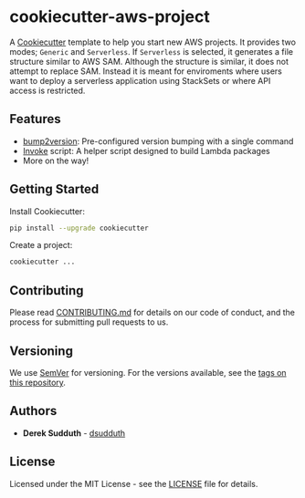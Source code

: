 # cookiecutter-aws-project

A [Cookiecutter](https://github.com/cookiecutter/cookiecutter) template to help you start new AWS projects. It provides two modes; `Generic` and `Serverless`. If `Serverless` is selected, it generates a file structure similar to AWS SAM. Although the structure is similar, it does not attempt to replace SAM. Instead it is meant for enviroments where users want to deploy a serverless application using StackSets or where API access is restricted.

## Features

* [bump2version](https://github.com/c4urself/bump2version): Pre-configured version bumping with a single command
* [Invoke](https://www.pyinvoke.org/) script: A helper script designed to build Lambda packages
* More on the way!

## Getting Started

Install Cookiecutter:

```bash
pip install --upgrade cookiecutter
```

Create a project:

```bash
cookiecutter ...
```

## Contributing

Please read [CONTRIBUTING.md](./CONTRIBUTING.md) for details on our code of conduct, and the process for submitting pull requests to us.

## Versioning

We use [SemVer](http://semver.org/) for versioning. For the versions available, see the [tags on this repository](https://github.com/your/project/tags).

## Authors

- **Derek Sudduth** - [dsudduth](https://github.com/dsudduth)

## License

Licensed under the MIT License - see the [LICENSE](LICENSE) file for details.
